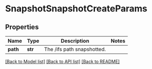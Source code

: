 # SnapshotSnapshotCreateParams

## Properties
Name | Type | Description | Notes
------------ | ------------- | ------------- | -------------
**path** | **str** | The /ifs path snapshotted. | 

[[Back to Model list]](../README.md#documentation-for-models) [[Back to API list]](../README.md#documentation-for-api-endpoints) [[Back to README]](../README.md)


